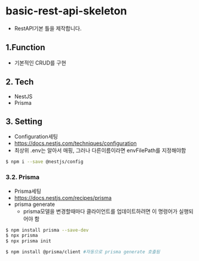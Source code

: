 # basic-rest-api-skeleton

- RestAPI기본 틀을 제작합니다.

## 1.Function

- 기본적인 CRUD를 구현

## 2. Tech

- NestJS
- Prisma

## 3. Setting

- Configuration세팅
- https://docs.nestjs.com/techniques/configuration
- 최상위 .env는 알아서 매핑, 그러나 다른이름이라면 envFilePath를 지정해야함

```bash
$ npm i --save @nestjs/config

```

### 3.2. Prisma

- Prisma세팅
- https://docs.nestjs.com/recipes/prisma
- prisma generate
  - prisma모델을 변경할때마다 클라이언트를 업데이트하려면 이 명령어가 실행되어야 함

```bash
$ npm install prisma --save-dev
$ npx prisma
$ npx prisma init

$ npm install @prisma/client #자동으로 prisma generate 호출됨
```
